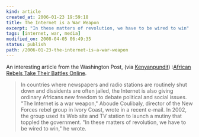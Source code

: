 ```yaml
--- 
kind: article
created_at: 2006-01-23 19:59:18
title: The Internet is a War Weapon
excerpt: "In these matters of revolution, we have to be wired to win"
tags: [internet, war, media]
modified_on: 2008-04-05 06:49:35
status: publish 
path: /2006-01-23-the-internet-is-a-war-weapon
---
```


An interesting article from the Washington Post, (via <a href="http://www.kenyanpundit.com/?p=113">Kenyanpundit</a>) :<a href="http://www.washingtonpost.com/wp-dyn/content/article/2006/01/13/AR2006011301730.html">African Rebels Take Their Battles Online</a>.


<blockquote class="large">
In countries where newspapers and radio stations are routinely shut down and dissidents are often jailed, the Internet is also giving ordinary Africans new freedom to debate political and social issues. "The Internet is a war weapon," Aboude Coulibaly, director of the New Forces rebel group in Ivory Coast, wrote in a recent e-mail. In 2002, the group used its Web site and TV station to launch a mutiny that toppled the government. "In these matters of revolution, we have to be wired to win," he wrote.</blockquote>


